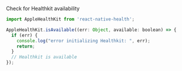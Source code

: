 Check for Healthkit availability

```javascript
import AppleHealthKit from 'react-native-health';

AppleHealthKit.isAvailable((err: Object, available: boolean) => {
  if (err) {
    console.log("error initializing Healthkit: ", err);
    return;
  }
  // Healthkit is available
});
```
